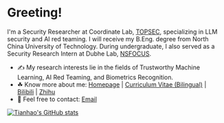 # Greeting!

I'm a Security Researcher at Coordinate Lab, [TOPSEC](https://www.topsecgroup.com/), specializing in LLM security and AI red teaming. I will receive my B.Eng. degree from North China University of Technology. During undergraduate, I also served as a Security Research Intern at Dubhe Lab, [NSFOCUS](https://nsfocusglobal.com/). 

- ✍ My research interests lie in the fields of Trustworthy Machine Learning, AI Red Teaming, and Biometrics Recognition.
- ☘ Know more about me: [Homepage](https://litianhao.life) | [Curriculum Vitae (Bilingual)](https://litianhao.life/cv/) | [Bilibili](https://space.bilibili.com/288683260) | [Zhihu](https://www.zhihu.com/people/li-tian-hao-1-98)
- 💬 Feel free to contact: [Email](mailto:davidlee0x01@proton.me) 

<a href="https://github.com/DavidLee528"><img src="https://github-readme-stats.vercel.app/api?username=DavidLee528&show_icons=true&hide=&count_private=true&title_color=0891b2&text_color=ffffff&icon_color=0891b2&bg_color=1c1917&hide_border=true&show_icons=true" alt="Tianhao's GitHub stats" /></a>

